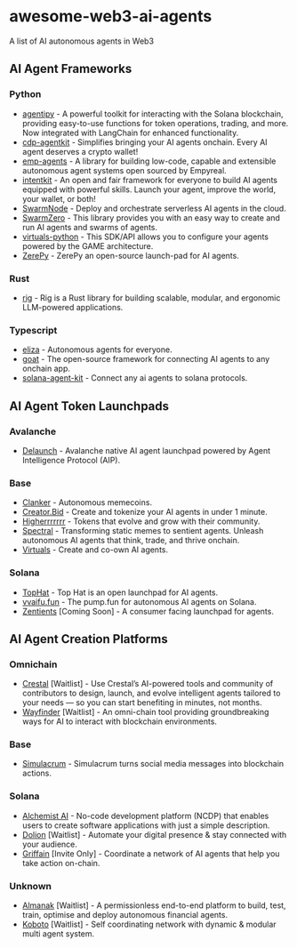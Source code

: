 # awesome-web3-ai-agents
A list of AI autonomous agents in Web3

## AI Agent Frameworks

### Python

- [agentipy](https://github.com/niceberginc/agentipy) - A powerful toolkit for interacting with the Solana blockchain, providing easy-to-use functions for token operations, trading, and more. Now integrated with LangChain for enhanced functionality.
- [cdp-agentkit](https://github.com/coinbase/cdp-agentkit) - Simplifies bringing your AI agents onchain. Every AI agent deserves a crypto wallet!
- [emp-agents](https://github.com/empyrealapp/emp-agents) - A library for building low-code, capable and extensible autonomous agent systems open sourced by Empyreal.
- [intentkit](https://github.com/crestalnetwork/intentkit) - An open and fair framework for everyone to build AI agents equipped with powerful skills. Launch your agent, improve the world, your wallet, or both!
- [SwarmNode](https://github.com/swarmnode-ai/swarmnode-python) - Deploy and orchestrate serverless AI agents in the cloud.
- [SwarmZero](https://github.com/swarmzero/swarmzero) - This library provides you with an easy way to create and run AI agents and swarms of agents.
- [virtuals-python](https://github.com/Virtual-Protocol/virtuals-python) - This SDK/API allows you to configure your agents powered by the GAME architecture.
- [ZerePy](https://github.com/blorm-network/ZerePy) - ZerePy an open-source launch-pad for AI agents.

### Rust
- [rig](https://github.com/0xPlaygrounds/rig) - Rig is a Rust library for building scalable, modular, and ergonomic LLM-powered applications.

### Typescript

- [eliza](https://github.com/elizaOS/eliza) - Autonomous agents for everyone.
- [goat](https://github.com/goat-sdk/goat) - The open-source framework for connecting AI agents to any onchain app.
- [solana-agent-kit](https://github.com/sendaifun/solana-agent-kit) - Connect any ai agents to solana protocols.

## AI Agent Token Launchpads

### Avalanche
- [Delaunch](https://www.delaunch.ai) - Avalanche native AI agent launchpad powered by Agent Intelligence Protocol (AIP). 

### Base

- [Clanker](https://www.clanker.world) - Autonomous memecoins.
- [Creator.Bid](https://creator.bid) - Create and tokenize your AI agents in under 1 minute.
- [Higherrrrrrr](https://higherrrrrrr.fun) - Tokens that evolve and grow with their community.
- [Spectral](https://www.spectrallabs.xyz) - Transforming static memes to sentient agents. Unleash autonomous AI agents that think, trade, and thrive onchain.
- [Virtuals](https://www.virtuals.io) - Create and co-own AI agents.

### Solana

- [TopHat](https://tophat.one) - Top Hat is an open launchpad for AI agents.
- [vvaifu.fun](https://vvaifu.fun) - The pump.fun for autonomous AI agents on Solana.
- [Zentients](https://zentients.xyz) [Coming Soon] - A consumer facing launchpad for agents.

## AI Agent Creation Platforms

### Omnichain
- [Crestal](https://www.crestal.network) [Waitlist] - Use Crestal’s AI-powered tools and community of contributors to design, launch, and evolve intelligent agents tailored to your needs — so you can start benefiting in minutes, not months.
- [Wayfinder](https://www.wayfinder.ai) [Waitlist] - An omni-chain tool providing groundbreaking ways for AI to interact with blockchain environments.

### Base
- [Simulacrum](https://simulacrum.network) - Simulacrum turns social media messages into blockchain actions.

### Solana

- [Alchemist AI](https://www.alchemistai.app) - No-code development platform (NCDP) that enables users to create software applications with just a simple description.
- [Dolion](https://www.dolion.ai) [Waitlist] - Automate your digital presence & stay connected with your audience.
- [Griffain](https://griffain.com) [Invite Only] - Coordinate a network of AI agents that help you take action on-chain.

### Unknown

- [Almanak](https://almanak.co) [Waitlist] - A permissionless end-to-end platform to build, test, train, optimise and deploy autonomous financial agents.
- [Koboto](https://koboto.xyz) [Waitlist] - Self coordinating network with dynamic & modular multi agent system.
